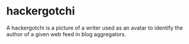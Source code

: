 hackergotchi
============

A hackergotchi is a picture of a writer used as an avatar to identify the author of a given web feed in blog aggregators.

